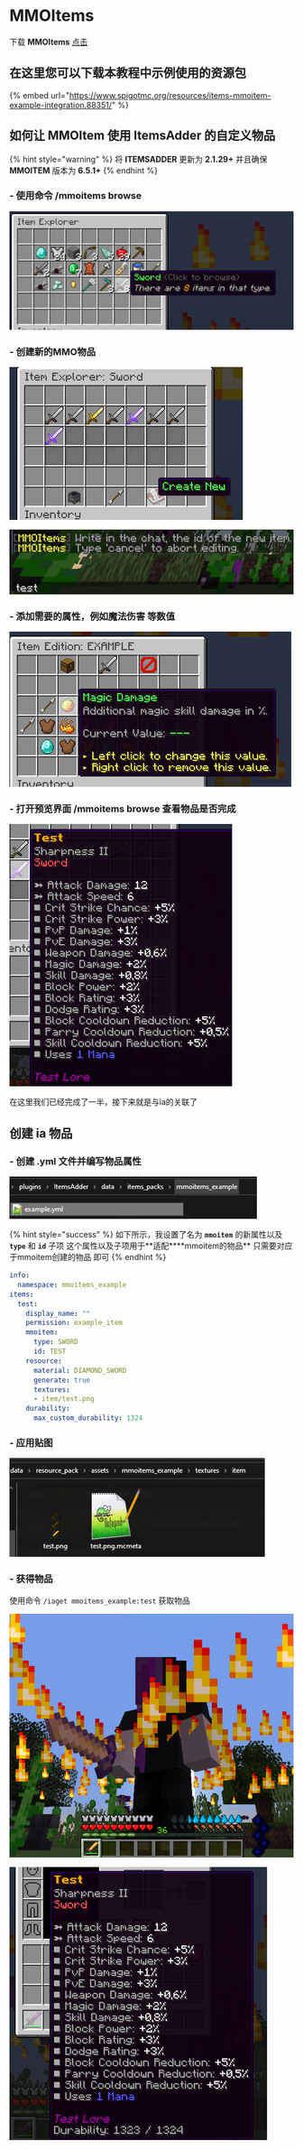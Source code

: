 # MMOItems

下载 **MMOItems** [点击](https://www.spigotmc.org/resources/mmoitems-premium.39267/)

## 在这里您可以下载本教程中示例使用的资源包

{% embed url="https://www.spigotmc.org/resources/items-mmoitem-example-integration.88351/" %}

## 如何让 MMOItem 使用 ItemsAdder 的自定义物品

{% hint style="warning" %}
将 **ITEMSADDER** 更新为 **2.1.29+** 并且确保 **MMOITEM** 版本为 **6.5.1+**
{% endhint %}

### - 使用命令 /mmoitems browse

![](<../../.gitbook/assets/immagine (25).png>)

### - 创建新的MMO物品

![](<../../.gitbook/assets/immagine (26).png>)

![](<../../.gitbook/assets/immagine (29).png>)

### - 添加需要的属性，例如魔法伤害 等数值

![](<../../.gitbook/assets/immagine (28).png>)

### - 打开预览界面 /mmoitems browse 查看物品是否完成

![](<../../.gitbook/assets/immagine (30).png>)

在这里我们已经完成了一半，接下来就是与ia的关联了

## 创建 ia 物品

### - 创建 .yml 文件并编写物品属性

![](<../../.gitbook/assets/immagine (32).png>)

{% hint style="success" %}
如下所示，我设置了名为 **`mmoitem`** 的新属性以及 **`type`** 和 **`id`** 子项 这个属性以及子项用于**适配\*\***mmoitem的物品\*\* 只需要对应于mmoitem创建的物品 即可
{% endhint %}

```yaml
info:
  namespace: mmoitems_example
items:
  test:
    display_name: ""
    permission: example_item
    mmoitem:
      type: SWORD
      id: TEST
    resource:
      material: DIAMOND_SWORD
      generate: true
      textures:
      - item/test.png
    durability:
      max_custom_durability: 1324
```

### - 应用贴图

![](<../../.gitbook/assets/immagine (31).png>)

### - 获得物品

使用命令 `/iaget mmoitems_example:test` 获取物品

![](<../../.gitbook/assets/immagine (33).png>)

![](<../../.gitbook/assets/immagine (34).png>)
